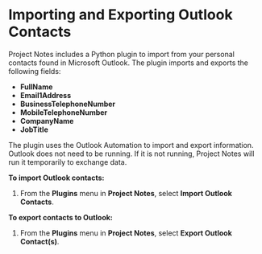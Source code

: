 # Importing and Exporting Outlook Contacts

Project Notes includes a Python plugin to import from your personal contacts found in Microsoft Outlook. The plugin imports and exports the following fields:

  * **FullName**
  * **Email1Address**
  * **BusinessTelephoneNumber**
  * **MobileTelephoneNumber**
  * **CompanyName**
  * **JobTitle**

The plugin uses the Outlook Automation to import and export information. Outlook does not need to be running. If it is not running, Project Notes will run it temporarily to exchange data.

**To import Outlook contacts:**
1. From the **Plugins** menu in **Project Notes**, select **Import Outlook Contacts**.


**To export contacts to Outlook:**
1. From the **Plugins** menu in **Project Notes**, select **Export Outlook Contact(s)**.